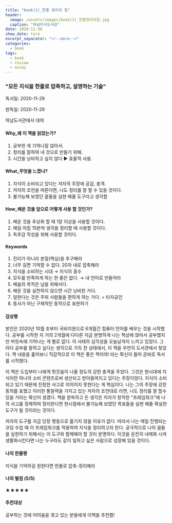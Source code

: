 ```yaml
---
title: "book(1)_한줄 정리의 힘"
header:
  image: /assets/images/book(1)_한줄정리의힘.jpg
  caption: "하남미사도서관"
date: 2020-11-30
show_date: ture
excerpt_separator: "<!--more-->"
categories:
  - book
tags:
  - book
  - review
  - essay
---
```


### "모든 지식을 한줄로 압축하고, 설명하는 기술"



독서일: 2020-11-29

완독일: 2020-11-29

하남도서관에서 대여



#### Why_왜 이 책을 읽었는가?

1. 공부한 게 기억나질 않아서.
2. 정리를 잘하여 내 것으로 만들기 위해.
3. 시간을 낭비하고 싶지 않다 ▶ 효율적 사용.

#### What_무엇을 느꼈나?

1. 지식이 소비되고 있다는 저자의 주장에 공감, 충격.
2. 저자의 조언을 따른다면, 나도 정리를 잘 할 수 있을 것이다.
3. 불가능해 보였던 꿈들을 실현 해줄 도구라고 생각함

#### How_배운 것을 앞으로 어떻게 사용 할 것인가?

1. 배운 것을 추상화 할 때 1장 이상을 사용할 것이다.
2. 매일 아침 15분씩 생각을 정리할 때 사용할 것이다.
3. 독후감 작성을 위해 사용할 것이다.



#### Keywords

1. 진리가 아니라 본질(핵심)을 추구해라
2. 너무 길면 기억할 수 없다. 20자 내로 압축해라
3. 지식을 소비하는 시대 → 지식의 홍수
4. 모두를 만족하게 하는 한 줄은 없다. → 내 언어로 만들어라
5. 배움의 목적은 남을 위해서다.
6. 배운 것을 실천하지 않으면 시간 낭비한 거다.
7. 일한다는 것은 주위 사람들을 편하게 하는 거다. = 타자공인
8. 동사가 아닌 구체적인 동작으로 표현하기



#### 감상평

본인은 2020년 10월 초부터 국비지원으로 6개월간 컴퓨터 언어를 배우는 것을 시작했다. 공부를 시작한 지 거의 2개월에 다다른 지금 분명하게 나는 책상에 앉아서 공부했지만 머릿속에 기억나는 게 별로 없다. 이 사태의 심각성을 오늘날까지 느끼고 있었다. 그러다 공부를 잘하고 싶다는 생각으로 가득 찬 상태에서,  이 책을 우연히 도서관에서 찾았다. 책 내용을 훑어보니 직감적으로 이 책은 좋은 책이야! 라는 확신이 들어 곧바로 독서를 시작했다.

이 책은 도입부터 나에게 헛웃음이 나올 정도의 강한 충격을 주었다. 그것은 현시대에 지식이란 하나의 소비 콘텐츠로써 생산되고 받아들여지고 있다는 주장이었다. 지식이 소비되고 있기 때문에 진정한 사고로 이어지지 못한다는 게 핵심이다. 나는 그의 주장에 강한 동의를 표했고 이러한 통찰력을 가지고 있는 저자의 조언대로 라면, 나도 정리를 잘 할수 있을 거라는 확신이 생겼다. 책을 완독하고 든 생각은 저자가 창작한 "프레임워크"에 나의 사고를 정제하여 정리한다면 현시점에서 불가능해 보였던 목표들을 실현 해줄 확실한 도구가 될 것이라는 것이다.

저자의 도구를 지금 당장 행동으로 옮기지 않을 이유가 없다. 따라서 나는 매일 진행되는 코딩 수업 때 이 프레임워크를 적용하여 지식을 정리하고자 한다. 궁극적으로 나의 꿈들을 실현하기 위해서는 이 도구와 함께해야 할 것이 분명하다. 이것을 온전히 내제화 시켜 생활화시킨다면 나는 누구라도 같이 일하고 싶은 사람으로 성장해 있을 것이다.



#### 나의 한줄평

지식을 기억하길 원한다면 한줄로 압축-정리해라



#### 나의 별점 (5/5)

★★★★★



#### 추천대상

공부하는 것에 어려움을 겪고 있는 분들에게 이책을 추천함!